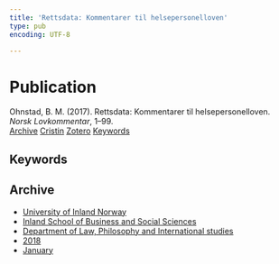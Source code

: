 ```yaml
---
title: 'Rettsdata: Kommentarer til helsepersonelloven'
type: pub
encoding: UTF-8

---
```

<h1>Publication</h1>
<article id="csl-bib-container-V2526UNQ" class="csl-bib-container">
  <div class="csl-bib-body"> <div class="csl-entry">Ohnstad, B. M. (2017). Rettsdata: Kommentarer til helsepersonelloven. <i>Norsk Lovkommentar</i>, 1–99.</div> </div>
  <div class="csl-bib-buttons">
    <a href="#taxonomy-article-V2526UNQ" alt="archive" class="csl-bib-button">Archive</a>
    <a href="https://app.cristin.no/results/show.jsf?id=1548112" alt="Cristin" class="csl-bib-button">Cristin</a>
    <a href="http://zotero.org/groups/5881554/items/V2526UNQ" alt="Zotero" class="csl-bib-button">Zotero</a>
    <a href="#keywords-article-V2526UNQ" alt="keywords" class="csl-bib-button">Keywords</a>
  </div>
  <div id="csl-bib-meta-container-V2526UNQ"></div>
</article>
<div id="csl-bib-meta-V2526UNQ" class="csl-bib-meta">
  <article id="keywords-article-V2526UNQ" class="keywords-article">
    <h1>Keywords</h1>
    
  </article>
  <article id="taxonomy-article-V2526UNQ" class="taxonomy-article">
    <h1>Archive</h1>
    <ul>
      <li>
        <a href="/en/archive/?key=3DCRN523">University of Inland Norway</a>
      </li>
      <li>
        <a href="/en/archive/?key=DU8Q9LN9">Inland School of Business and Social Sciences</a>
      </li>
      <li>
        <a href="/en/archive/?key=ITYAG68H">Department of Law, Philosophy and International studies</a>
      </li>
      <li>
        <a href="/en/archive/?key=U76UGHNS">2018</a>
      </li>
      <li>
        <a href="/en/archive/?key=VWAE8ZEZ">January</a>
      </li>
    </ul>
  </article>
</div>
